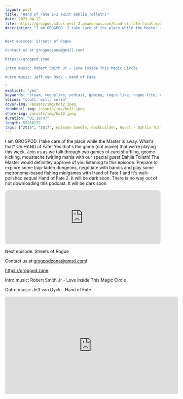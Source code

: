 ```yaml
---
layout: post
title: "Hand of Fate 1+2 (with Dahlia Tolleth)"
date: 2023-04-12
file: https://grogpod.s3.us-west-2.amazonaws.com/hand-of-fate-final.mp3
description: "I am GROGPOD. I take care of the place while the Master is away. What's that? Oh HAND of Fate! Yes that's the game (not movie) that we're playing this week. Join us as we talk through two games of card shuffling, gnome-kicking, moustache twirling mania with our special guest Dahlia Tolleth! The Master would definitley approve of you listening to this episode. Prepare to explore some trap-laden dungeons, negotiate with bandis and play some metronome-based fishing minigames with Hand of Fate 1 and it's well-polished sequel Hand of Fate 2. It will be dark soon. There is no way out of not downloading this podcast. It will be dark soon.


Next episode: Streets of Rogue

Contact us at grogpodzone@gmail.com!

https://grogpod.zone

Intro music: Robert Smith Jr - Love Inside This Magic Circle

Outro music: Jeff van Dyck - Hand of Fate

"
explicit: "yes" 
keywords: "steam, roguelike, podcast, gaming, rogue-like, rogue-lite, roguelite"
voices: "scott, will, colin"
cover-img: /assets/img/hof2.jpeg
thumbnail-img: /assets/img/hof2.jpeg
share-img: /assets/img/hof2.jpeg
duration: "01:19:47"
length: 55268172 
tags: ["2015", "2017", episode bundle, deckbuilder, Guest - Dahlia Tolleth]
---
```


I am GROGPOD. I take care of the place while the Master is away. What's that? Oh HAND of Fate! Yes that's the game (not movie) that we're playing this week. Join us as we talk through two games of card shuffling, gnome-kicking, moustache twirling mania with our special guest Dahlia Tolleth! The Master would definitley approve of you listening to this episode. Prepare to explore some trap-laden dungeons, negotiate with bandis and play some metronome-based fishing minigames with Hand of Fate 1 and it's well-polished sequel Hand of Fate 2. It will be dark soon. There is no way out of not downloading this podcast. It will be dark soon.

<iframe allow="autoplay *; encrypted-media *; fullscreen *; clipboard-write" frameborder="0" height="175" style="width:100%;max-width:660px;overflow:hidden;border-radius:10px;" sandbox="allow-forms allow-popups allow-same-origin allow-scripts allow-storage-access-by-user-activation allow-top-navigation-by-user-activation" src="https://embed.podcasts.apple.com/us/podcast/hand-of-fate-1-2-with-dahlia-tolleth/id1650474911?i=1000608634973&theme=auto"></iframe>


Next episode: Streets of Rogue

Contact us at grogpodzone@gmail.com!

https://grogpod.zone

Intro music: Robert Smith Jr - Love Inside This Magic Circle

Outro music: Jeff van Dyck - Hand of Fate   

<div class="embed-responsive embed-responsive-16by9">
<iframe width="560" height="315" src="https://www.youtube.com/embed/qQXusDFobMo" title="YouTube video player" frameborder="0" allow="accelerometer; autoplay; clipboard-write; encrypted-media; gyroscope; picture-in-picture" allowfullscreen></iframe>
</div>
